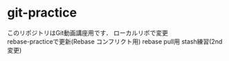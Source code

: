 # git-practice
このリポジトリはGit動画講座用です．
ローカルリポで変更  
rebase-practiceで更新(Rebase コンフリクト用)
rebase pull用
stash練習(2nd 変更)